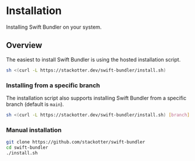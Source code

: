 # Installation

Installing Swift Bundler on your system.

## Overview

The easiest to install Swift Bundler is using the hosted installation script.

```sh
sh <(curl -L https://stackotter.dev/swift-bundler/install.sh)
```

### Installing from a specific branch

The installation script also supports installing Swift Bundler from a specific branch (default is `main`).

```sh
sh <(curl -L https://stackotter.dev/swift-bundler/install.sh) [branch]
```

### Manual installation

```sh
git clone https://github.com/stackotter/swift-bundler
cd swift-bundler
./install.sh
```
